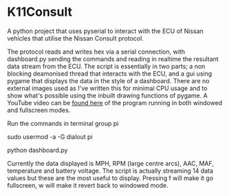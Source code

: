 K11Consult
==========

A python project that uses pyserial to interact with the ECU of Nissan vehicles that utilise the Nissan Consult protocol.

The protocol reads and writes hex via a serial connection, with dashboard.py sending the commands and reading in realtime the resultant data stream from the ECU. The script is essentially in two parts; a non blocking deamonised thread that interacts with the ECU, and a gui using pygame that displays the data in the style of a dashboard. There are no external images used as I've written this for minimal CPU usage and to show what's possible using the inbuilt drawing functions of pygame. A YouTube video can be [found here](http://youtu.be/cykgpQZ5iEU) of the program running in both windowed and fullscreen modes.

Run the commands in terminal
group pi

sudo usermod -a -G dialout pi

python dashboard.py

Currently the data displayed is MPH, RPM (large centre arcs), AAC, MAF, temperature and battery voltage. The script is actually streaming 14 data values but these are the most useful to display. Pressing f will make it go fullscreen, w will make it revert back to windowed mode.
